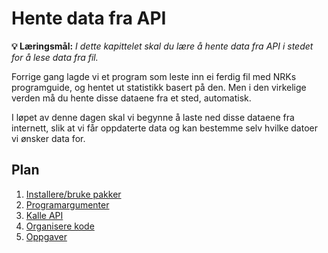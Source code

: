 Hente data fra API
==================

**💡 Læringsmål:** _I dette kapittelet skal du lære å hente data fra API i stedet for å lese data fra fil._

Forrige gang lagde vi et program som leste inn ei ferdig fil med NRKs programguide,
og hentet ut statistikk basert på den.
Men i den virkelige verden må du hente disse dataene fra et sted, automatisk.

I løpet av denne dagen skal vi begynne å laste ned disse dataene fra internett,
slik at vi får oppdaterte data og kan bestemme selv hvilke datoer vi ønsker data for.

## Plan

1. [Installere/bruke pakker](1_pakkebehandler.md)
2. [Programargumenter](2_programargumenter.md)
3. [Kalle API](3_api.md)
4. [Organisere kode](4_organisering.md)
5. [Oppgaver](5_oppgaver.md)
